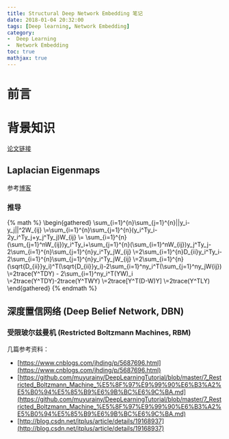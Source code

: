 ```yaml
---
title: Structural Deep Network Embedding 笔记
date: 2018-01-04 20:32:00
tags: [Deep learning, Network Embedding]
category: 
-  Deep Learning
-  Network Embedding
toc: true
mathjax: true
---
```

# 前言

# 背景知识
[论文链接](http://211.81.63.130/cache/9/03/www.kdd.org/f7ed7ee5c8adb5e586160f0375f71dd8/rfp0191-wangAemb.pdf)
## Laplacian Eigenmaps
参考[博客](http://blog.csdn.net/qrlhl/article/details/78066994)  
### 推导

{% math %}
\begin{gathered}
\sum_{i=1}^{n}\sum_{j=1}^{n}||y_i-y_j||^2W_{ij}
\\=\sum_{i=1}^{n}\sum_{j=1}^{n}(y_i^Ty_i-2y_i^Ty_j+y_j^Ty_j)W_{ij}
\\= \sum_{i=1}^{n}(\sum_{j=1}^nW_{ij})y_i^Ty_i+\sum_{j=1}^{n}(\sum_{i=1}^nW_{ij})y_j^Ty_j-2\sum_{i=1}^{n}\sum_{j=1}^{n}y_i^Ty_jW_{ij}
\\=2\sum_{i=1}^{n}D_{ii}y_i^Ty_i-2\sum_{i=1}^{n}\sum_{j=1}^{n}y_i^Ty_jW_{ij}
\\=2\sum_{i=1}^{n}(\sqrt{D_{ii}}y_i)^T(\sqrt{D_{ii}}y_i)-2\sum_{i=1}^ny_i^T(\sum_{j=1}^ny_jW{ij})
\\=2trace(Y^TDY) - 2\sum_{i=1}^ny_i^T(YW)_i
\\=2trace(Y^TDY)-2trace(Y^TWY)
\\=2trace[Y^T(D-W)Y]
\\=2trace(Y^TLY)
\end{gathered}
{% endmath %}
## 深度置信网络 (Deep Belief Network, DBN)
### 受限玻尔兹曼机 (Restricted Boltzmann Machines, RBM)
几篇参考资料：
- [https://www.cnblogs.com/jhding/p/5687696.html](https://www.cnblogs.com/jhding/p/5687696.html)
- [https://github.com/muyurainy/DeepLearningTutorial/blob/master/7_Restricted_Boltzmann_Machine_%E5%8F%97%E9%99%90%E6%B3%A2%E5%B0%94%E5%85%B9%E6%9B%BC%E6%9C%BA.md](https://github.com/muyurainy/DeepLearningTutorial/blob/master/7_Restricted_Boltzmann_Machine_%E5%8F%97%E9%99%90%E6%B3%A2%E5%B0%94%E5%85%B9%E6%9B%BC%E6%9C%BA.md)
- [http://blog.csdn.net/itplus/article/details/19168937](http://blog.csdn.net/itplus/article/details/19168937)